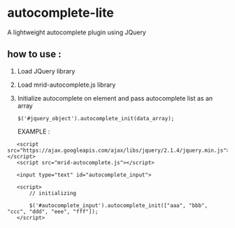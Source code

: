 # autocomplete-lite
A lightweight autocomplete plugin using JQuery

## how to use :

1) Load JQuery library
2) Load mrid-autocomplete.js library
3) Initialize autocomplete on element and pass autocomplete list as an array
   ```
   $('#jquery_object').autocomplete_init(data_array);
   ```

   EXAMPLE :
```
   <script src="https://ajax.googleapis.com/ajax/libs/jquery/2.1.4/jquery.min.js"></script>
   <script src="mrid-autocomplete.js"></script>

   <input type="text" id="autocomplete_input">

   <script>
       // initializing

       $('#autocomplete_input').autocomplete_init(["aaa", "bbb", "ccc", "ddd", "eee", "fff"]);
   </script>
```
